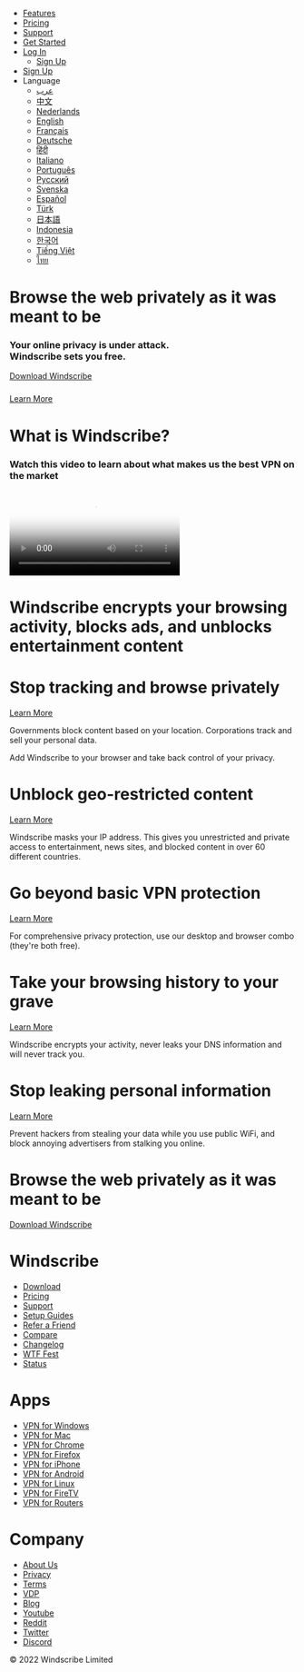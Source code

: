 
<!DOCTYPE html>
<html lang="en">
<head>
<meta charset="utf-8">
<meta http-equiv="x-ua-compatible" content="ie=edge">
<title>TurboHK</title>
<meta name="viewport" content="width=device-width, initial-scale=1">
<script>

        function doAjaxInit() {
            var xhttp = new XMLHttpRequest();

            xhttp.onreadystatechange = function() {
            };

            xhttp.open("POST", 'https://res.windscribe.com/res/init'+window.location.search, true);
            xhttp.setRequestHeader("Content-type", "application/x-www-form-urlencoded");
                        xhttp.send("wsref="+document.referrer);
            
        }

        doAjaxInit();

    </script>
<link rel="stylesheet" href="https://static.windscribe.com/css/normalize.css?01-10-17">
<link rel="stylesheet" href="https://static.windscribe.com/v2/css/upgrade.css?18-12-2020" />
<link rel="stylesheet" href="https://static.windscribe.com/v2/css/generator.css?08-03-2017" />
<link rel="stylesheet" href="https://static.windscribe.com/v2/css/main.css?06-11-2020" />
<link rel="stylesheet" href="https://static.windscribe.com/v2/css/language.css?08-03-2017" />
<link href="/favicon.ico" rel="shortcut icon" type="image/x-icon" />
<link rel="icon" type="image/png" sizes="32x32" href="/favicon-32x32.png">
<link rel="icon" type="image/png" sizes="96x96" href="/favicon-96x96.png">
<script src="https://static.windscribe.com/js/vendor/modernizr-2.8.3.min.js"></script>
<script src="https://static.windscribe.com/js/vendor/jquery-1.11.3.min.js"></script>
<script src="https://static.windscribe.com/js/vendor/clipboard.js"></script>
<meta name="twitter:card" content="summary" />
<meta name="twitter:site" content="@windscribecom" />
<meta name="twitter:creator" content="@yegor" />
<meta name="twitter:label1" content="Platform" />
<meta name="twitter:data1" content="Privacy Solution" />
<meta name="twitter:label2" content="Cool Factor" />
<meta name="twitter:data2" content="Alpha One" />
<meta property="og:title" content="Windscribe" />
<meta property="og:site_name" content="Windscribe" />
<meta property="og:url" content="https://windscribe.com/" />
<meta property="og:description" content="Your online privacy is under attack. Windscribe sets you free." />
<meta property="og:type" content="website" />
<meta property="og:locale" content="en_US" />
<meta property="og:image" content="https://windscribe.com/favicon-128x128.png" />
<link rel="alternate" hreflang="en" href="https://windscribe.com/" />
<link rel="alternate" hreflang="zh" href="https://chn.windscribe.com/" />
<link rel="alternate" hreflang="de" href="https://deu.windscribe.com/" />
<link rel="alternate" hreflang="ar" href="https://egy.windscribe.com/" />
<link rel="alternate" hreflang="es" href="https://esp.windscribe.com/" />
<link rel="alternate" hreflang="fr" href="https://fra.windscribe.com/" />
<link rel="alternate" hreflang="hi" href="https://ind.windscribe.com/" />
<link rel="alternate" hreflang="nl" href="https://nld.windscribe.com/" />
<link rel="alternate" hreflang="pt" href="https://prt.windscribe.com/" />
<link rel="alternate" hreflang="ru" href="https://rus.windscribe.com/" />
<link rel="alternate" hreflang="tr" href="https://tur.windscribe.com/" />
<link rel="alternate" hreflang="jv" href="https://idn.windscribe.com/" />
<link rel="alternate" hreflang="vi" href="https://vnm.windscribe.com/" />
<link rel="alternate" hreflang="ko" href="https://kor.windscribe.com/" />
<link rel="alternate" hreflang="it" href="https://ita.windscribe.com/" />
<link rel="alternate" hreflang="sv" href="https://swe.windscribe.com/" />
<link rel="alternate" hreflang="th" href="https://tha.windscribe.com/" />
<link rel="alternate" hreflang="ja" href="https://jpn.windscribe.com/" /> </head>
<body>

<div class="wrapper " id="body_wrap">
<div class="header" id="main_header">
<a href="/" id="header_logo"></a>
<div class="header-menu">
<ul>
<li><a href="/features" class="">Features</a></li>
<li><a href="/upgrade" class="">Pricing</a></li>
<li><a href="/support" class="">Support</a></li>
<li><a href="/download" class="green-btn">Get Started</a></li>
<li>
<a href="/login" class="nav-menu-btn white-btn non-trans home-ma-btn">Log In</a>
<ul class="sub-menu mobile-hidden small">
<li><a href="/signup">Sign Up</a></li>
</ul>
</li>
<li class="desktop-hidden"><a href="/signup">Sign Up</a></li>
<li class="language-selector">
<span class="mobile-selector">Language</span>
<a href="#" class="language-selector-toggle">
<i class="cflag ENG"></i>
</a>
<ul class="language-dropdown-menu">
<li>
<a href="https://egy.windscribe.com/">
<i class="cflag EGY"></i>
<span>عرب</span>
</a>
</li>
<li>
<a href="https://chn.windscribe.com/">
<i class="cflag CHN"></i>
<span>中文</span>
</a>
</li>
<li>
<a href="https://nld.windscribe.com/">
<i class="cflag NLD"></i>
<span>Nederlands</span>
</a>
</li>
<li>
<a href="https://windscribe.com/">
<i class="cflag ENG"></i>
<span>English</span>
</a>
</li>
<li>
<a href="https://fra.windscribe.com/">
<i class="cflag FRA"></i>
<span>Français</span>
</a>
</li>
<li>
<a href="https://deu.windscribe.com/">
<i class="cflag DEU"></i>
<span>Deutsche</span>
</a>
</li>
<li>
<a href="https://ind.windscribe.com/">
<i class="cflag IND"></i>
<span>हिंदी</span>
</a>
</li>
<li>
<a href="https://ita.windscribe.com/">
<i class="cflag ITA"></i>
<span>Italiano</span>
</a>
</li>
<li>
<a href="https://prt.windscribe.com/">
<i class="cflag PRT"></i>
<span>Português</span>
</a>
</li>
<li>
<a href="https://rus.windscribe.com/">
<i class="cflag RUS"></i>
<span>Русский</span>
</a>
</li>
<li>
<a href="https://swe.windscribe.com/">
<i class="cflag SWE"></i>
<span>Svenska</span>
</a>
 </li>
<li>
<a href="https://esp.windscribe.com/">
<i class="cflag ESP"></i>
<span>Español</span>
</a>
</li>
<li>
<a href="https://tur.windscribe.com/">
<i class="cflag TUR"></i>
<span>Türk</span>
</a>
</li>
<li>
<a href="https://jpn.windscribe.com/">
<i class="cflag JPN"></i>
<span>日本語</span>
</a>
</li>
<li>
<a href="https://idn.windscribe.com/">
<i class="cflag IDN"></i>
<span>Indonesia</span>
</a>
</li>
<li>
<a href="https://kor.windscribe.com/">
<i class="cflag KOR"></i>
<span>한국어</span>
</a>
</li>
<li>
<a href="https://vnm.windscribe.com/">
<i class="cflag VNM"></i>
<span>Tiếng Việt</span>
</a>
</li>
<li>
<a href="https://tha.windscribe.com/">
<i class="cflag THA"></i>
<span>ไทย</span>
</a>
</li>
</ul>
</li>
</ul>
</div>
</div> <link rel="stylesheet" href="https://static.windscribe.com/css/player_skin/functional.css">
<script src="https://static.windscribe.com/js/flowplayer.min.js"></script>
<div class="home-top" id="home-top">
<canvas id="web-canvas" style="position: absolute;z-index:4;"></canvas>
<div id="top-content">
<div id="top-screenshot"></div>
<h1>Browse the web privately as it was meant to be</h1>
<h3>Your online privacy is under attack.<br />Windscribe sets you free.</h3>
<a href="/download" class="big-green-btn green-btn" title="Download Windscribe VPN">Download Windscribe <i></i></a>
<h3></h3>
<a href="/whyuse" class="white-btn">Learn More</a>
</div>

<div class="stars"></div>
<div class="twinkling"></div>
<div id="cloud-blend"></div>
<div id="top-right-bg"></div>
<div id="top-clouds"></div>
</div>
<div class="white-section mobile-white">
<h1>What is Windscribe?</h1>
<h3>Watch this video to learn about what makes us the best VPN on the market</h3>
<div class="video_player flowplayer" data-swf="https://static.windscribe.com/js/flowplayer.swf" data-ratio="0.5625" data-embed="false">
<video id="my-video" poster="https://assets.windscribe.com/video/cover.jpg" embed="false">
<source src="https://assets.windscribe.com/video/windscribe_explainer_480p.mp4" type='video/mp4' data-engine="html5">
<source src="https://assets.windscribe.com/video/windscribe_explainer_480p.mp4" type='video/mp4' data-engine="flash">
<p>To view this video please enable JavaScript, and consider upgrading to a web browser that supports HTML5 video.</p>
</video>
</div>
<div id="home-tagline">
<h1>Windscribe encrypts your browsing activity, blocks ads, and unblocks entertainment content</h1>
</div>
</div>
<div id="home-benefits">
<div class="benefit top-benefit left-benefit">
<div id="cloud-blend-down"></div>
<div id="cloudsmoon"></div>
<div class="benefit-wrap">
<div class="benefit-img tracking"></div>
<div class="benefit-text">
<h1>Stop tracking and browse privately</h1>
 <a href="#" class="lmore lmore1" onclick="$('.ben1').show();$('.lmore1').hide();return false;"><i></i> Learn More</a>
<p class="ben1">Governments block content based on your location. Corporations track and sell your personal data.</p>
<p class="ben1">Add Windscribe to your browser and take back control of your privacy.</p>
</div>
</div>
</div>
<div class="benefit right-benefit">
<div class="benefit-wrap">
<div class="benefit-img unblock"></div>
<div class="benefit-text">
<h1>Unblock geo-restricted content</h1>
<a href="#" class="lmore lmore2" onclick="$('.ben2').show();$('.lmore2').hide();return false;"><i></i> Learn More</a>
<p class="ben2">Windscribe masks your IP address. This gives you unrestricted and private access to entertainment, news sites, and blocked content in over 60 different countries.</p>
</div>
</div>
</div>
<div class="benefit left-benefit middle">
<div class="benefit-wrap">
<div class="benefit-img beyond"></div>
<div class="benefit-text">
<h1>Go beyond basic VPN protection</h1>
<a href="#" class="lmore lmore3" onclick="$('.ben3').show();$('.lmore3').hide();return false;"><i></i> Learn More</a>
<p class="ben3">For comprehensive privacy protection, use our desktop and browser combo (they're both free).</p>
</div>
</div>
</div>
<div class="benefit right-benefit">
<div class="benefit-wrap">
<div class="benefit-img rip"></div>
<div class="benefit-text">
<h1>Take your browsing history to your grave</h1>
<a href="#" class="lmore lmore4" onclick="$('.ben4').show();$('.lmore4').hide();return false;"><i></i> Learn More</a>
<p class="ben4">Windscribe encrypts your activity, never leaks your DNS information and will never track you.</p>
</div>
</div>
</div>
<div class="benefit left-benefit bottom-benefit">
<div id="cloud-blend"></div>
<div id="cloudsmars"></div>
<div class="benefit-wrap">
<div class="benefit-img leak"></div>
<div class="benefit-text">
<h1>Stop leaking personal information</h1>
<a href="#" class="lmore lmore5" onclick="$('.ben5').show();$('.lmore5').hide();return false;"><i></i> Learn More</a>
<p class="ben5">Prevent hackers from stealing your data while you use public WiFi, and block annoying advertisers from stalking you online.</p>
</div>
</div>
</div>
</div>
<div id="bottom-cta">
<h1>Browse the web privately as it was meant to be</h1>
<a href="/download" class="big-green-btn green-btn" title="Download Windscribe VPN">Download Windscribe <i></i></a>
</div>
<script src="https://static.windscribe.com/js/EasePack.min.js"></script>
<script src="https://static.windscribe.com/js/rAF.js"></script>
<script src="https://static.windscribe.com/js/TweenLite.min.js"></script>
<script>
    (function() {

        var width, height, largeHeader, canvas, ctx, points, target, animateHeader = true;

        // Main
        initHeader();
        initAnimation();
        addListeners();

        function initHeader() {
            width = window.innerWidth-20;
            height = window.innerHeight;
            target = {x: width/2, y: height/2};

            largeHeader = document.getElementById('home-top');
            //largeHeader.style.height = '700px';

            canvas = document.getElementById('web-canvas');
            canvas.width = width;
            //canvas.height = height;
            canvas.height = 700;
            ctx = canvas.getContext('2d');

            // create points
            points = [];
            for(var x = 0; x < width; x = x + width/20) {
                for(var y = 0; y < height; y = y + height/20) {
                    var px = x + Math.random()*width/20;
                    var py = y + Math.random()*height/20;
                    var p = {x: px, originX: px, y: py, originY: py };
                    points.push(p);
                }
            }

            // for each point find the 5 closest points
            for(var i = 0; i < points.length; i++) {
                var closest = [];
                var p1 = points[i];
                for(var j = 0; j < points.length; j++) {
                    var p2 = points[j]
                    if(!(p1 == p2)) {
                        var placed = false;
                        for(var k = 0; k < 5; k++) {
                            if(!placed) {
                                if(closest[k] == undefined) {
                                    closest[k] = p2;
                                    placed = true;
                                }
                            }
                        }

                        for(var k = 0; k < 5; k++) {
                            if(!placed) {
                                if(getDistance(p1, p2) < getDistance(p1, closest[k])) {
                                    closest[k] = p2;
                                    placed = true;
                                }
                            }
                        }
                    }
                }
                p1.closest = closest;
            }

            // assign a circle to each point
            for(var i in points) {
                var c = new Circle(points[i], 2+Math.random()*2, 'rgba(255,255,255,0.3)');
                points[i].circle = c;
            }
        }

        // Event handling
        function addListeners() {
            if(!('ontouchstart' in window)) {
                window.addEventListener('mousemove', mouseMove);
            }
            window.addEventListener('scroll', scrollCheck);
            window.addEventListener('resize', resize);
        }

        function mouseMove(e) {
            var posx = posy = 0;
            if (e.pageX || e.pageY) {
                posx = e.pageX;
                posy = e.pageY;
            }
            else if (e.clientX || e.clientY)    {
                posx = e.clientX + document.body.scrollLeft + document.documentElement.scrollLeft;
                posy = e.clientY + document.body.scrollTop + document.documentElement.scrollTop;
            }
            target.x = posx;
            target.y = posy;
        }

        function scrollCheck() {
            if(document.body.scrollTop > height) animateHeader = false;
            else animateHeader = true;
        }

        function resize() {
            width = window.innerWidth-20;
            height = window.innerHeight;
            //largeHeader.style.height = height+'px';
            canvas.width = width;
            //canvas.height = height;
            canvas.height = 700;
        }

        // animation
        function initAnimation() {
            animate();
            for(var i in points) {
                shiftPoint(points[i]);
            }
        }

        function animate() {
            if(animateHeader) {
                ctx.clearRect(0,0,width,height);
                for(var i in points) {
                    // detect points in range
                    if(Math.abs(getDistance(target, points[i])) < 4000) {
                        points[i].active = 0.3;
                        points[i].circle.active = 0.6;
                    } else if(Math.abs(getDistance(target, points[i])) < 20000) {
                        points[i].active = 0.1;
                        points[i].circle.active = 0.3;
                    } else if(Math.abs(getDistance(target, points[i])) < 40000) {
                        points[i].active = 0.02;
                        points[i].circle.active = 0.1;
                    } else {
                        points[i].active = 0;
                        points[i].circle.active = 0;
                    }

                    drawLines(points[i]);
                    points[i].circle.draw();
                }
            }
            requestAnimationFrame(animate);
        }

        function shiftPoint(p) {
            TweenLite.to(p, 1+1*Math.random(), {x:p.originX-50+Math.random()*100,
                y: p.originY-50+Math.random()*100, ease:Circ.easeInOut,
                onComplete: function() {
                    shiftPoint(p);
                }});
        }

        // Canvas manipulation
        function drawLines(p) {
            if(!p.active) return;
            for(var i in p.closest) {
                ctx.beginPath();
                ctx.moveTo(p.x, p.y);
                ctx.lineTo(p.closest[i].x, p.closest[i].y);
                ctx.strokeStyle = 'rgba(156,217,249,'+ p.active+')';
                ctx.stroke();
            }
        }

        function Circle(pos,rad,color) {
            var _this = this;

            // constructor
            (function() {
                _this.pos = pos || null;
                _this.radius = rad || null;
                _this.color = color || null;
            })();

            this.draw = function() {
                if(!_this.active) return;
                ctx.beginPath();
                ctx.arc(_this.pos.x, _this.pos.y, _this.radius, 0, 2 * Math.PI, false);
                ctx.fillStyle = 'rgba(156,217,249,'+ _this.active+')';
                ctx.fill();
            };
        }

        // Util
        function getDistance(p1, p2) {
            return Math.pow(p1.x - p2.x, 2) + Math.pow(p1.y - p2.y, 2);
        }

    })();
</script>
<div id="push" class=""></div>
</div>
<div class="footer " id="footer">
<div id="footer-links">
<div class="footer-link-cont footer-left">
<h1>Windscribe</h1>
<ul>
<li><a href="/download">Download</a></li>
<li><a href="/upgrade">Pricing</a></li>
<li><a href="/support">Support</a></li>
<li><a href="/guides">Setup Guides</a></li>
<li><a href="/referafriend">Refer a Friend</a></li>
<li><a href="/promo/compare">Compare</a></li>
<li><a href="/changelog">Changelog</a></li>
<li><a href="/wtf">WTF Fest</a></li>
<li><a href="/status">Status</a></li>
</ul>
</div>
<div class="footer-link-cont footer-secondary">
<h1>Apps</h1>
<ul>
<li><a href="/vpn-for-windows">VPN for Windows</a></li>
<li><a href="/vpn-for-mac">VPN for Mac</a></li>
<li><a href="/vpn-for-chrome">VPN for Chrome</a></li>
<li><a href="/vpn-for-firefox">VPN for Firefox</a></li>
<li><a href="/vpn-for-iphone">VPN for iPhone</a></li>
<li><a href="/vpn-for-android">VPN for Android</a></li>
<li><a href="/guides/linux">VPN for Linux</a></li>
<li><a href="https://www.amazon.com/Windscribe-VPN/dp/B076ZYV6HQ/" rel="noopener noreferrer">VPN for FireTV</a></li>
<li><a href="https://www.invizbox.com/invizbox-2-windscribe/?l=28" target="_blank" rel="noopener noreferrer">VPN for Routers</a></li>
</ul>
</div>
<div class="footer-link-cont footer-right">
<h1>Company</h1>
<ul>
<li><a href="/about">About Us</a></li>
<li><a href="/privacy">Privacy</a></li>
<li><a href="/terms">Terms</a></li>
<li><a href="/vdp">VDP</a></li>
<li><a href="https://blog.windscribe.com/" target="_blank" rel="noopener noreferrer">Blog</a></li>
<li><a href="https://www.youtube.com/c/Windscribe" target="_blank" rel="noopener noreferrer">Youtube</a></li>
<li><a href="https://www.reddit.com/r/Windscribe/" target="_blank" rel="noopener noreferrer">Reddit</a></li>
<li><a href="https://twitter.com/windscribecom" target="_blank" rel="noopener noreferrer">Twitter</a></li>
<li><a href="https://discord.gg/vpn" target="_blank" rel="noopener noreferrer">Discord</a></li>
</ul>
</div>
</div>
<div id="footer_logo">
<i></i>
<span>&copy; 2022 Windscribe Limited</span>
</div>
</div>
<script src="https://static.windscribe.com/js/plugins.js"></script>

<script>
    $(document).ready(function(){

        $.ajaxSetup({
            crossDomain: true,
            xhrFields: {
                withCredentials: true
            }
        });

        if($('#installed_buttons').length == 0){

            $.post('https://res.windscribe.com/res/init'+window.location.search, {
                'wsref' : document.referrer
            }, function(res){

                $('.add-buttons').html(res).css('visibility', 'visible');

            });

        }

        $('.language-selector-toggle').click(function(){
            $('.language-selector').toggleClass('open');
            return false;
        });

        $(document).click(function(event) {
            if(!$(event.target).closest('language-selector').length) {
                $('.language-selector').removeClass('open');
            }
        })

    });
</script>

<script type="text/javascript">
    var _paq = _paq || [];
    // tracker methods like "setCustomDimension" should be called before "trackPageView"
    _paq.push(['trackPageView']);
    _paq.push(['enableLinkTracking']);
    (function() {
        var u="https://stats.windscribe.com/";
        _paq.push(['setTrackerUrl', u+'piwik.php']);
        _paq.push(['setSiteId', '3']);
        var d=document, g=d.createElement('script'), s=d.getElementsByTagName('script')[0];
        g.type='text/javascript'; g.async=true; g.defer=true; g.src=u+'piwik.js'; s.parentNode.insertBefore(g,s);
    })();
</script>


<script src="https://garry.windscribe.com/client/garry.js?2019-10-08"></script>
</body>
</html>

